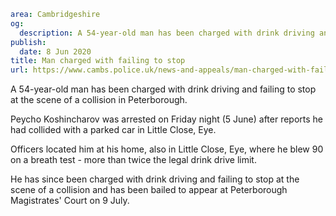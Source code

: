 ```yaml
area: Cambridgeshire
og:
  description: A 54-year-old man has been charged with drink driving and failing to stop at the scene of an accident a collision in Peterborough.
publish:
  date: 8 Jun 2020
title: Man charged with failing to stop
url: https://www.cambs.police.uk/news-and-appeals/man-charged-with-failing-to-stop
```

A 54-year-old man has been charged with drink driving and failing to stop at the scene of a collision in Peterborough.

Peycho Koshincharov was arrested on Friday night (5 June) after reports he had collided with a parked car in Little Close, Eye.

Officers located him at his home, also in Little Close, Eye, where he blew 90 on a breath test - more than twice the legal drink drive limit.

He has since been charged with drink driving and failing to stop at the scene of a collision and has been bailed to appear at Peterborough Magistrates' Court on 9 July.
